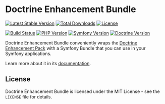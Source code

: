 # Doctrine Enhancement Bundle

[![Latest Stable Version](https://poser.pugx.org/darkwebdesign/doctrine-enhancement-bundle/v/stable?format=flat)](https://packagist.org/packages/darkwebdesign/doctrine-enhancement-bundle)
[![Total Downloads](https://poser.pugx.org/darkwebdesign/doctrine-enhancement-bundle/downloads?format=flat)](https://packagist.org/packages/darkwebdesign/doctrine-enhancement-bundle)
[![License](https://poser.pugx.org/darkwebdesign/doctrine-enhancement-bundle/license?format=flat)](https://packagist.org/packages/darkwebdesign/doctrine-enhancement-bundle)

[![Build Status](https://github.com/darkwebdesign/doctrine-enhancement-bundle/actions/workflows/build.yaml/badge.svg?branch=2.8)](https://github.com/darkwebdesign/doctrine-enhancement-bundle/actions/workflows/build.yaml)
[![PHP Version](https://img.shields.io/badge/php-7.2%2B-777BB3.svg)](https://php.net/)
[![Symfony Version](https://img.shields.io/badge/symfony-4.0%2B-93C74B.svg)](https://symfony.com/)
[![Doctrine Version](https://img.shields.io/badge/doctrine-2.8-2E6BC8.svg)](http://www.doctrine-project.org/)

Doctrine Enhancement Bundle conveniently wraps the [Doctrine Enhancement Pack](https://github.com/darkwebdesign/doctrine-enhancement-pack) with a Symfony Bundle that you can use
in your Symfony applications.

Learn more about it in its [documentation](https://darkwebdesign.github.io/doctrine-enhancement-bundle/docs/2.8).

## License

Doctrine Enhancement Bundle is licensed under the MIT License - see the `LICENSE` file for details.
